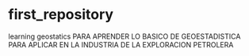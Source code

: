 # first_repository
learning geostatics
PARA APRENDER LO BASICO DE GEOESTADISTICA PARA APLICAR EN LA INDUSTRIA DE LA EXPLORACION PETROLERA

